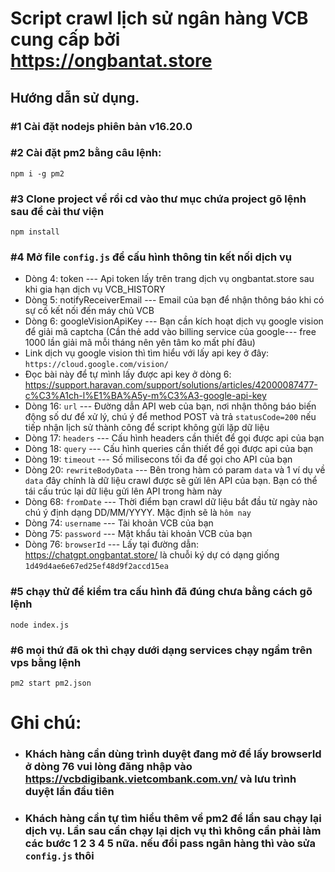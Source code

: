 # Script crawl lịch sử ngân hàng VCB cung cấp bởi https://ongbantat.store

## Hướng dẫn sử dụng.

### #1 Cài đặt nodejs phiên bản v16.20.0
### #2 Cài đặt pm2 bằng câu lệnh:
```
npm i -g pm2
```
### #3 Clone project về rồi cd vào thư mục chứa project gõ lệnh sau để cài thư viện
```
npm install
```
### #4 Mở file ```config.js``` để cấu hình thông tin kết nối dịch vụ
- Dòng 4: token --- Api token lấy trên trang dịch vụ ongbantat.store sau khi gia hạn dịch vụ VCB_HISTORY
- Dòng 5: notifyReceiverEmail --- Email của bạn để nhận thông báo khi có sự cố kết nối đến máy chủ VCB
- Dòng 6: googleVisionApiKey --- Bạn cần kích hoạt dịch vụ google vision để giải mã captcha (Cần thẻ add vào billing service của google--- free 1000 lần giải mã mỗi tháng nên yên tâm ko mất phí đâu) 
- Link dịch vụ google vision thì tìm hiểu với lấy api key ở đây: ```https://cloud.google.com/vision/```
- Đọc bài này để tự mình lấy được api key ở dòng 6: https://support.haravan.com/support/solutions/articles/42000087477-c%C3%A1ch-l%E1%BA%A5y-m%C3%A3-google-api-key
- Dòng 16: ```url``` --- Đường dẫn API web của bạn, nơi nhận thông báo biến động số dư để xử lý, chú ý để method POST và trả ```statusCode=200``` nếu tiếp nhận lịch sử thành công để script không gửi lặp dữ liệu
- Dòng 17: ```headers``` --- Cấu hình headers cần thiết để gọi được api của bạn
- Dòng 18: ```query``` --- Cấu hình queries cần thiết để gọi được api của bạn
- Dòng 19: ```timeout``` --- Số milisecons tối đa để gọi cho API của bạn
- Dòng 20: ```rewriteBodyData``` --- Bên trong hàm có param ```data``` và 1 ví dụ về ```data``` đây chính là dữ liệu crawl được sẽ gửi lên API của bạn. Bạn có thể tái cấu trúc lại dữ liệu gửi lên API trong hàm này
- Dòng 68: ```fromDate``` --- Thời điểm bạn crawl dữ liệu bắt đầu từ ngày nào chú ý định dạng DD/MM/YYYY. Mặc định sẽ là ```hôm nay``` 
- Dòng 74: ```username``` --- Tài khoản VCB của bạn
- Dòng 75: ```password``` --- Mật khẩu tài khoản VCB của bạn
- Dòng 76: ```browserId``` --- Lấy tại đường dẫn: https://chatgpt.ongbantat.store/ là chuỗi ký dự có dạng giống ```1d49d4ae6e67ed25ef48d9f2accd15ea```

### #5 chạy thử để kiểm tra cấu hình đã đúng chưa bằng cách gõ lệnh
```node index.js```

### #6 mọi thứ đã ok thì chạy dưới dạng services chạy ngầm trên vps bằng lệnh 
```pm2 start pm2.json```

# Ghi chú:
- ### Khách hàng cần dùng trình duyệt đang mở để lấy browserId ở dòng 76 vui lòng đăng nhập vào https://vcbdigibank.vietcombank.com.vn/ và lưu trình duyệt lần đầu tiên
- ### Khách hàng cần tự tìm hiểu thêm về pm2 để lần sau chạy lại dịch vụ. Lần sau cần chạy lại dịch vụ thì không cần phải làm các bước 1 2 3 4 5 nữa. nếu đổi pass ngân hàng thì vào sửa ```config.js``` thôi